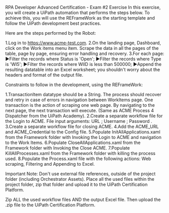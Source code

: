 RPA Developer Advanced Certification - Exam #2
Exercise
In this exercise, you will create a UiPath automation that performs the steps below. To achieve this, you will use the REFrameWork as the starting template and follow the UiPath development best practices.

Here are the steps performed by the Robot:

1.Log in to https://www.acme-test.com.
2.On the landing page, Dashboard, click on the Work items menu item. Scrape the data in all the pages of the table, page by page, ensuring error handling and recovery.
3.For each page:
▶Filter the records where Status is 'Open';
▶Filter the records where Type is 'WI5';
▶Filter the records where WIID is less than 500000;
▶Append the resulting datatable into an Excel worksheet; you shouldn't worry about the headers and format of the output file.

Constraints to follow in the development, using the REFrameWork:

1.TransactionItem datatype should be a String. The process should recover and retry in case of errors in navigation between WorkItems page. One transaction is the action of scraping one web page. By navigating to the next page, the next transaction will execute. (Same as ACME Process 4 Dispatcher from the UiPath Academy).
2.Create a separate workflow file for the Login to ACME. File input arguments: URL ; Username ; Password .
3.Create a separate workflow file for closing ACME.
4.Add the ACME_URL and ACME_Credential to the Config file.
5.Populate InitAllApplications.xaml from the Framework folder with Invoking the Login to ACME and navigation to the Work Items.
6.Populate CloseAllApplications.xaml from the Framework folder with Invoking the Close ACME.
7.Populate KillAllProcesses.xaml from the Framework folder with killing the process used.
8.Populate the Process.xaml file with the following actions: Web scraping, Filtering and Appending to Excel.

Important Note: Don't use external file references, outside of the project folder (including Orchestrator Assets). Place all the used files within the project folder, zip that folder and upload it to the UiPath Certification Platform.

Zip ALL the used workflow files AND the output Excel file. Then upload the .zip file to the UiPath Certification Platform.
